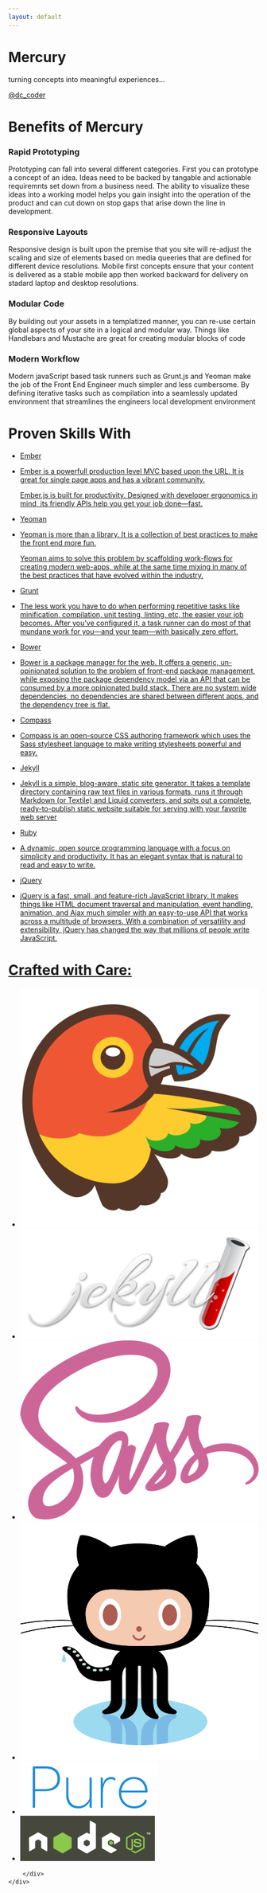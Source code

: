 ```yaml
---
layout: default
---
```


<div class="splash-container splash-combo-respond">
    <div class="splash">
        <h1 class="splash-head">Mercury</h1>
        <p class="splash-subhead">
            turning concepts into meaningful experiences...
        </p>
        <p>
            <a href="https://twitter.com/dc_coder" class="pure-button pure-button-primary" title="Follow Me on Twitter!">
                <!-- add your twitter handle here -->
                @dc_coder
                <i class="fa fa-twitter"></i>
            </a>
        </p>
    </div>
</div>
<div class="content">
    <div class="content-wrapper">
        <h1 class="content-head is-center">
            <!-- hero statement -->
            Benefits of Mercury
        </h1>
        <div class="pure-g">
            <div class="l-box pure-u-1 pure-u-med-1-2">
                <!-- spotlight items -->
                <h3 class="content-subhead">
                    <i class="fa fa-rocket teaser-more"></i>
                    Rapid Prototyping
                </h3>
                <p>
                    Prototyping can fall into several different categories.  First you can prototype a concept of an idea.  Ideas need to be backed by tangable and actionable requiremnts set down from a business need.  The ability to visualize these ideas into a working model helps you gain insight into the operation of the product and can cut down on stop gaps that arise down the line in development.</br>
                    <!--   formatted link to new md page  <i class="fa fa-terminal"></i>
                    <a href="/rapid-prototyping.html">continue</a> -->
                </p>
            </div>
            <div class="l-box pure-u-1 pure-u-med-1-2">
                <h3 class="content-subhead">
                    <i class="fa fa-mobile teaser-more"></i>
                    Responsive Layouts
                </h3>
                <p>
                    Responsive design is built upon the premise that you site will re-adjust the scaling and size of elements based on media queeries that are defined for different device resolutions. Mobile first concepts ensure that your content is delivered as a stable mobile app then worked backward for delivery on stadard laptop and desktop resolutions.</br>
                    <!--   formatted link to new md page  <i class="fa fa-terminal"></i>
                    <a href="/rapid-prototyping.html">continue</a> -->
                </p>
            </div>
            <div class="l-box pure-u-1 pure-u-med-1-2">
                <h3 class="content-subhead">
                    <i class="fa fa-th-large teaser-more"></i>
                    Modular Code
                </h3>
                <p>
                    By building out your assets in a templatized manner, you can re-use certain global aspects of your site in a logical and modular way.  Things like Handlebars and Mustache are great for creating modular blocks of code</br>
                    <!--   formatted link to new md page  <i class="fa fa-terminal"></i>
                    <a href="/rapid-prototyping.html">continue</a> -->
                </p>
            </div>
            <div class="l-box pure-u-1 pure-u-med-1-2">
                <h3 class="content-subhead">
                    <i class="fa fa-check-square-o teaser-more"></i>
                    Modern Workflow
                </h3>
                <p>
                    Modern javaScript based task runners such as Grunt.js and Yeoman make the job of the Front End Engineer much simpler and less cumbersome.  By defining iterative tasks such as compilation into a seamlessly updated environment that streamlines the engineers local development environment</br>
                    <!--   formatted link to new md page  <i class="fa fa-terminal"></i>
                    <a href="/rapid-prototyping.html">continue</a> -->
                </p>
            </div>
        </div>
        <!-- css3 animated data attribute list template -->
        <div class="pure-service-list">
            <h1 class="content-head is-center">
                Proven Skills With
            </h1>
            <ul class="pure-data-list">
                <a href="#" data-service="ember" class="pure-data-service">
                    <li>Ember</li>
                    <li class="data-hidden-service">
                        <p>Ember is a powerfull production level MVC based upon the URL.  It is great for single page apps and has a vibrant community.</p>
                        <p>Ember.js is built for productivity. Designed with developer ergonomics in mind, its friendly APIs help you get your job done—fast.</p>
                    </li>
                </a>
                <a href="#" data-service="yeoman" class="pure-data-service">
                    <li>Yeoman</li>
                    <li class="data-hidden-service">
                        <p>Yeoman is more than a library.  It is a collection of best practices to make the front end more fun.</p>
                        <p>Yeoman aims to solve this problem by scaffolding work-flows for creating modern web-apps, while at the same time mixing in many of the best practices that have evolved within the industry.</p>
                    </li>
                </a>
                <a href="#" data-service="grunt" class="pure-data-service">
                    <li>Grunt</li>
                    <li class="data-hidden-service">
                        <p>The less work you have to do when performing repetitive tasks like minification, compilation, unit testing, linting, etc, the easier your job becomes. After you've configured it, a task runner can do most of that mundane work for you—and your team—with basically zero effort.</p>
                    </li>
                </a>
                <a href="#" data-service="bower" class="pure-data-service">
                    <li>Bower</li>
                    <li class="data-hidden-service">
                        <p>Bower is a package manager for the web. It offers a generic, un-opinionated solution to the problem of front-end package management, while exposing the package dependency model via an API that can be consumed by a more opinionated build stack. There are no system wide dependencies, no dependencies are shared between different apps, and the dependency tree is flat.</p>
                    </li>
                </a>
                <a href="#" data-service="compass" class="pure-data-service">
                    <li>Compass</li>
                    <li class="data-hidden-service">
                        <p>Compass is an open-source CSS authoring framework which uses the Sass stylesheet language to make writing stylesheets powerful and easy.</p>
                    </li>
                </a>
                <a href="#" data-service="jekyll" class="pure-data-service">
                    <li>Jekyll</li>
                    <li class="data-hidden-service">
                        <p>Jekyll is a simple, blog-aware, static site generator. It takes a template directory containing raw text files in various formats, runs it through Markdown (or Textile) and Liquid converters, and spits out a complete, ready-to-publish static website suitable for serving with your favorite web server</p>
                    </li>
                </a>
                <a href="#" data-service="ruby" class="pure-data-service">
                    <li>Ruby</li>
                    <li class="data-hidden-service">
                        <p>A dynamic, open source programming language with a focus on simplicity and productivity. It has an elegant syntax that is natural to read and easy to write.</p>
                    </li>
                </a>
                <a href="#" data-service="jQuery" class="pure-data-service">
                    <li>jQuery</li>
                    <li class="data-hidden-service">
                        <p>jQuery is a fast, small, and feature-rich JavaScript library. It makes things like HTML document traversal and manipulation, event handling, animation, and Ajax much simpler with an easy-to-use API that works across a multitude of browsers. With a combination of versatility and extensibility, jQuery has changed the way that millions of people write JavaScript.</p>
                    </li>
                </a>
            </ul>
        </div>
        <!-- shoutout to your own peeps! -->
        <div class="pure-g pure-g-power">
            <a href="#" data-event="label"><h1 class="power">
                Crafted with Care:
            </h1>
        </a>
        <ul class="pure-power-list">
            <li class="power-image"><a data-provider="bower" href="http://bower.io/"><img class="grey-scale ghost img-bower" src="img/bower-logo.png" alt="Bower"></a></li>
            <li class="power-image"><a  data-provider="jekyll" href="http://jekyllrb.com/"><img class="grey-scale ghost img-jekyll" src="img/jekyll.png" alt="Jekyll"></a></li>
            <li class="power-image"><a data-provider="sass" href="http://sass-lang.com/"><img class="grey-scale ghost img-sass" src="img/sass-logo.png" alt="Jekyll"></a></li>
            <li class="power-image"><a  data-provider="github"href="https://github.com/"><img class="grey-scale ghost img-git" src="img/git-original.png" alt="GitHub"></a></li>
            <li class="power-image"><a  data-provider="pure" href="http://purecss.io/"><img class="grey-scale ghost img-pure" src="img/pure.png" alt="Pure"></a></li>
            <li class="power-image"><a data-provider="node" href="http://nodejs.org/"><img class="grey-scale ghost img-node" src="img/node-bg.png" alt="Node"></a></li>
        </ul>
    </div>
    <!-- your most recently created posts are delivered here -->
    <div class="pure-u-1">
        <div class="posts">

        </div>
    </div>
</div>
</div>

